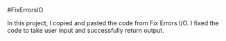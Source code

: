 #FixErrorsIO

In this project, I copied and pasted the code from Fix Errors I/O. I fixed the code to take user input and successfully return output.